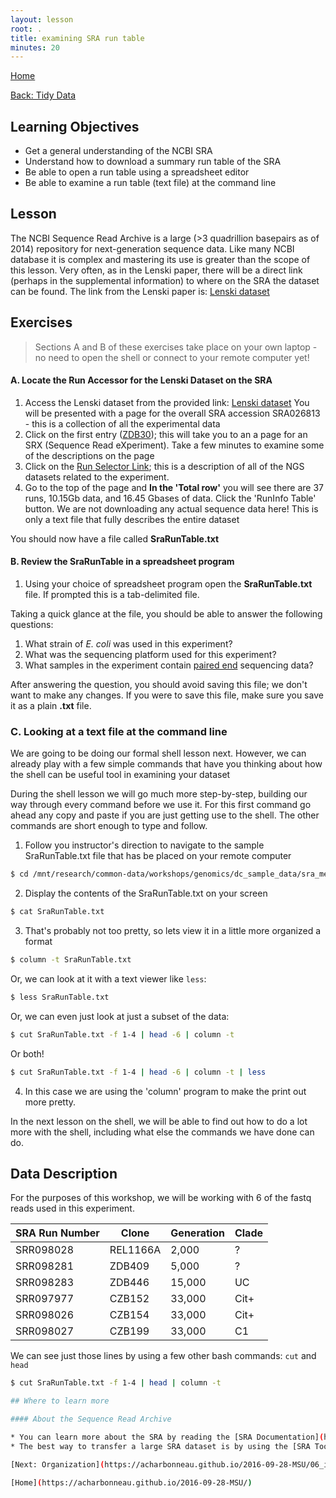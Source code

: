 ```yaml
---
layout: lesson
root: .
title: examining SRA run table
minutes: 20
---
```


[Home](https://acharbonneau.github.io/2016-09-28-MSU/)

[Back: Tidy Data](https://acharbonneau.github.io/2016-09-28-MSU/04-intro-to-data-tidy.html)

## Learning Objectives 

* Get a general understanding of the NCBI SRA
* Understand how to download a summary run table of the SRA
* Be able to open a run table using a spreadsheet editor 
* Be able to examine a run table (text file) at the command line

## Lesson 

The NCBI Sequence Read Archive is a large (>3 quadrillion basepairs as of 2014) repository for next-generation sequence data. Like many NCBI database it is complex and mastering its use is greater than the scope of this lesson. Very often, as in the Lenski paper, there will be a direct link (perhaps in the supplemental information) to where on the SRA the dataset can be found. The link from the Lenski paper is: [Lenski dataset](http://www.ncbi.nlm.nih.gov/sra?term=SRA026813)


## Exercises

> Sections A and B of these exercises take place on your own laptop - no need to open the shell or connect to your remote computer yet!

#### A. Locate the Run Accessor for the Lenski Dataset on the SRA

1. Access the Lenski dataset from the provided link: [Lenski dataset](http://www.ncbi.nlm.nih.gov/sra?term=SRA026813) You will be presented with a page for the overall SRA accession SRA026813 - this is a collection of all the experimental data
2. Click on the first entry ([ZDB30](http://www.ncbi.nlm.nih.gov/sra/SRX040669%5Baccn%5D)); this will take you to an a page for an SRX (Sequence Read eXperiment). Take a few minutes to examine some of the descriptions on the page
3. Click on the [Run Selector Link](http://www.ncbi.nlm.nih.gov/Traces/study/?acc=SRP004752); this is a description of all of the NGS datasets related to the experiment. 
4. Go to the top of the page and **In the 'Total row'** you will see there are 37 runs, 10.15Gb data, and 16.45 Gbases of data. Click the 'RunInfo Table' button. We are not downloading any actual sequence data here! This is only a text file that fully describes the entire dataset

You should now have a file called **SraRunTable.txt**

#### B. Review the SraRunTable in a spreadsheet program


1. Using your choice of spreadsheet program open the **SraRunTable.txt** file. If prompted this is a tab-delimited file. 

Taking a quick glance at the file, you should be able to answer the following questions:

1. What strain of *E. coli* was used in this experiment?
2. What was the sequencing platform used for this experiment?
3. What samples in the experiment contain [paired end](http://www.illumina.com/technology/next-generation-sequencing/paired-end-sequencing_assay.html) sequencing data?

After answering the question, you should avoid saving this file; we don't want to make any changes. If you were to save this file, make sure you save it as a plain **.txt** file. 

### C. Looking at a text file at the command line

We are going to be doing our formal shell lesson next. However, we can already play with a few simple commands that have you thinking about how the shell can be useful tool in examining your dataset


During the shell lesson we will go much more step-by-step, building our way through every command before we use it. For this first command go ahead any copy and paste if you are just getting use to the shell. The other commands are short enough to type and follow. 

1. Follow you instructor's direction to navigate to the sample SraRunTable.txt file that has be placed on your remote computer

```bash
$ cd /mnt/research/common-data/workshops/genomics/dc_sample_data/sra_metadata
```
2. Display the contents of the SraRunTable.txt on your screen

```bash
$ cat SraRunTable.txt
```
	
3. That's probably not too pretty, so lets view it in a little more organized a format


```bash
$ column -t SraRunTable.txt
```
Or, we can look at it with a text viewer like `less`:

```bash
$ less SraRunTable.txt
```

Or, we can even just look at just a subset of the data:

```bash
$ cut SraRunTable.txt -f 1-4 | head -6 | column -t
```

Or both!

```bash
$ cut SraRunTable.txt -f 1-4 | head -6 | column -t | less
```

4. In this case we are using the 'column' program to make the print out more pretty. 


In the next lesson on the shell, we will be able to find out how to do a lot more with the shell, including what else the commands we have done can do. 

## Data Description 

For the purposes of this workshop, we will be working with 6 of the fastq reads used in this experiment. 

|SRA Run Number|Clone|Generation|Clade|
|--------------|-----|----------|-----|
|SRR098028|REL1166A|2,000|?|
|SRR098281|ZDB409|5,000|?|
|SRR098283|ZDB446|15,000|UC|
|SRR097977|CZB152|33,000|Cit+|
|SRR098026|CZB154|33,000|Cit+|
|SRR098027|CZB199|33,000|C1|

We can see just those lines by using a few other bash commands: `cut` and `head`

```bash
$ cut SraRunTable.txt -f 1-4 | head | column -t

## Where to learn more

#### About the Sequence Read Archive

* You can learn more about the SRA by reading the [SRA Documentation](http://www.ncbi.nlm.nih.gov/Traces/sra/)
* The best way to transfer a large SRA dataset is by using the [SRA Toolkit](http://www.ncbi.nlm.nih.gov/Traces/sra/?view=toolkit_doc)

[Next: Organization](https://acharbonneau.github.io/2016-09-28-MSU/06_intro_organization.html)

[Home](https://acharbonneau.github.io/2016-09-28-MSU/)
